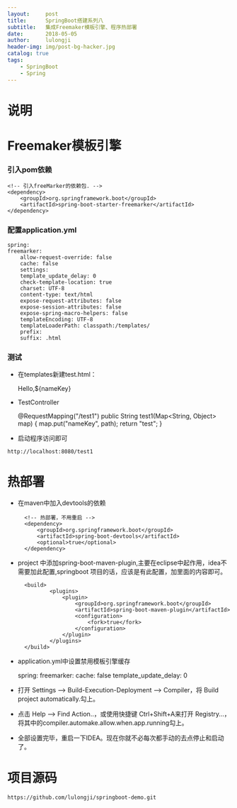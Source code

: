 ```yaml
---
layout:     post
title:      SpringBoot搭建系列八
subtitle:   集成Freemaker模板引擎、程序热部署
date:       2018-05-05
author:     lulongji
header-img: img/post-bg-hacker.jpg
catalog: true
tags:
    - SpringBoot
    - Spring
---
```


# 说明

# Freemaker模板引擎

### 引入pom依赖

    <!-- 引入freeMarker的依赖包. -->
    <dependency>
        <groupId>org.springframework.boot</groupId>
        <artifactId>spring-boot-starter-freemarker</artifactId>
    </dependency>    

### 配置application.yml

    spring:
    freemarker:
        allow-request-override: false
        cache: false
        settings:
        template_update_delay: 0
        check-template-location: true
        charset: UTF-8
        content-type: text/html
        expose-request-attributes: false
        expose-session-attributes: false
        expose-spring-macro-helpers: false
        templateEncoding: UTF-8
        templateLoaderPath: classpath:/templates/
        prefix:
        suffix: .html

### 测试

- 在templates新建test.html：

    <!DOCTYPE html>
    <html>
    <head>
        <meta charset="UTF-8"/>
        <title>Insert title here</title>
    </head>
    <body>
        Hello,${nameKey}
    </body>

    </html>


- TestController

    @RequestMapping("/test1")
    public String test1(Map<String, Object> map) {
        map.put("nameKey", path);
        return "test";
    }


- 启动程序访问即可

```http://localhost:8080/test1```


# 热部署
- 在maven中加入devtools的依赖

        <!-- 热部署，不用重启 -->
        <dependency>
            <groupId>org.springframework.boot</groupId>
            <artifactId>spring-boot-devtools</artifactId>
            <optional>true</optional>
        </dependency>

- project 中添加spring-boot-maven-plugin,主要在eclipse中起作用，idea不需要加此配置,springboot 项目的话，应该是有此配置，加里面的内容即可。

        <build>
                <plugins>
                    <plugin>
                        <groupId>org.springframework.boot</groupId>
                        <artifactId>spring-boot-maven-plugin</artifactId>
                        <configuration>
                            <fork>true</fork>
                        </configuration>
                    </plugin>
                </plugins>
        </build>

- application.yml中设置禁用模板引擎缓存

    spring:
        freemarker:
            cache: false
            template_update_delay: 0

- 打开 Settings –> Build-Execution-Deployment –> Compiler，将 Build project automatically.勾上。

- 点击 Help –> Find Action..，或使用快捷键 Ctrl+Shift+A来打开 Registry…，将其中的compiler.automake.allow.when.app.running勾上。

- 全部设置完毕，重启一下IDEA。现在你就不必每次都手动的去点停止和启动了。


# 项目源码
```https://github.com/lulongji/springboot-demo.git```
